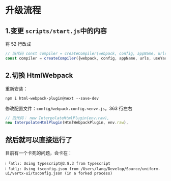 # 升级流程

## 1.变更 `scripts/start.js`中的内容

将 52 行改成

```js
// 旧代码 const compiler = createCompiler(webpack, config, appName, urls, useYarn);
const compiler = createCompiler({webpack, config, appName, urls, useYarn});
```

## 2.切换 HtmlWebpack

重新安装：

```shell
npm i html-webpack-plugin@next --save-dev
```

修改配置文件：`config/webpack.config.<env>.js`，363 行左右

```js
// 旧代码： new InterpolateHtmlPlugin(env.raw),
new InterpolateHtmlPlugin(HtmlWebpackPlugin, env.raw),
```

## 然后就可以直接运行了

目前有一个卡死的问题，会卡在：

```shell
ℹ ｢atl｣: Using typescript@3.8.3 from typescript
ℹ ｢atl｣: Using tsconfig.json from /Users/lang/Develop/Source/uniform-ui/vertx-ui/tsconfig.json (in a forked process)
```